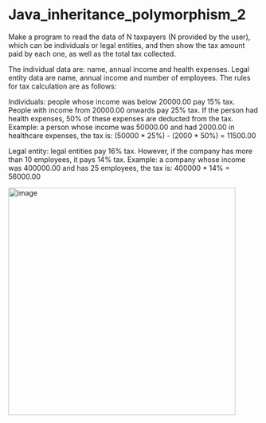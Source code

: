 # Java_inheritance_polymorphism_2

Make a program to read the data of N taxpayers (N provided by the user), which can be individuals or legal entities, and then show the tax 
amount paid by each one, as well as the total tax collected.

The individual data are: name, annual income and health expenses. 
Legal entity data are name, annual income and number of employees. The rules for tax calculation are as follows:

Individuals: people whose income was below 20000.00 pay 15% tax.
People with income from 20000.00 onwards pay 25% tax. If the person had health expenses, 50% of these expenses are deducted from the tax. 
Example: a person whose income was 50000.00 and had 2000.00 in healthcare expenses, the tax is: (50000 * 25%) - (2000 * 50%) = 11500.00

Legal entity: legal entities pay 16% tax. However, if the company has more than 10 employees, it pays 14% tax. 
Example: a company whose income was 400000.00 and has 25 employees, the tax is: 400000 * 14% = 56000.00


<img width="456" alt="image" src="https://user-images.githubusercontent.com/56850689/174343936-20520da5-ac4a-409a-8caf-75cf6d0b5f69.png">

